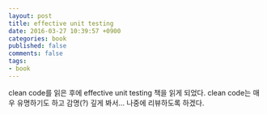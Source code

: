 ```yaml
---
layout: post
title: effective unit testing
date: 2016-03-27 10:39:57 +0900
categories: book
published: false
comments: false
tags:
- book
---
```


clean code를 읽은 후에 effective unit testing 책을 읽게 되었다. clean code는 매우 유명하기도 하고 감명(?) 깊게 봐서... 나중에 리뷰하도록 하겠다.
